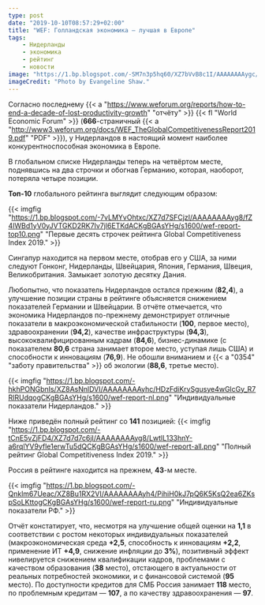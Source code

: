 ```yaml
---
type: post
date: "2019-10-10T08:57:29+02:00"
title: "WEF: Голландская экономика — лучшая в Европе"
tags:
    - Нидерланды
    - экономика
    - рейтинг
    - новости
image: "https://1.bp.blogspot.com/-SM7n3p5hq60/XZ7bVvB8c1I/AAAAAAAAygc/9hlLOwU4h883YjpRFsbvoH8cp4u8yElPwCKgBGAsYHg/s1600/wef.jpg"
imageCredit: "Photo by Evangeline Shaw."
---
```


Согласно последнему {{< a "https://www.weforum.org/reports/how-to-end-a-decade-of-lost-productivity-growth" "отчёту" >}} {{< fl "World Economic Forum" >}} (**666**-страничный {{< a "http://www3.weforum.org/docs/WEF_TheGlobalCompetitivenessReport2019.pdf" "PDF" >}}), у Нидерландов в настоящий момент наиболее конкурентноспособная экономика в Европе.

В глобальном списке Нидерланды теперь на четвёртом месте, поднявшись на два строчки и обогнав Германию, которая, наоборот, потеряла четыре позиции.

**Топ-10** глобального рейтинга выглядит следующим образом:

<!--more-->

{{< imgfig "https://1.bp.blogspot.com/-7vLMYvOhtxc/XZ7d7SFCjzI/AAAAAAAAyg8/fZ4IWBd1yV0yJVTGKD2RK7Iv7jl6ETKdACKgBGAsYHg/s1600/wef-report-top10.png" "Первые десять строчек рейтинга Global Competitiveness Index 2019." >}}

Сингапур находится на первом месте, отобрав его у США, за ними следуют Гонконг, Нидерланды, Швейцария, Япония, Германия, Швеция, Великобритания. Замыкает золотую десятку Дания.

Любопытно, что показатель Нидерландов остался прежним (**82,4**), а улучшение позиции страны в рейтинге объясняется снижением показателей Германии и Швейцарии. В отчёте отмечается, что экономика Нидерландов по-прежнему демонстрирует отличные показатели в макроэкономической стабильности (**100**, первое место), здравоохранении (**94,2**), качестве инфраструктуры (**94,3**), высококвалифицированным кадрам (**84,6**), бизнес-динамике (с показателем **80,6** страна занимает второе место, уступая лишь США) и способности к инновациям (**76,9**). Не обошли вниманием и {{< a "0354" "заботу правительства" >}} об экологии (**88,6**, третье место).

{{< imgfig "https://1.bp.blogspot.com/-hkhPONGbnIs/XZ8AsNnlDVI/AAAAAAAAyhc/HDzFdiKrySgusye4wGlcGy_R7RIRUdqogCKgBGAsYHg/s1600/wef-report-nl.png" "Индивидуальные показатели Нидерландов." >}}

Ниже приведён полный рейтинг со **141** позицией:
{{< imgfig "https://1.bp.blogspot.com/-tCnE5vZjFD4/XZ7d7d7c6jI/AAAAAAAAyg8/LwtlL133hnY-a6rqlYV9yfle1erwTu5dQCKgBGAsYHg/s1600/wef-report-all.png" "Полный рейтинг Global Competitiveness Index 2019." >}}

Россия в рейтинге находится на прежнем, **43**-м месте.

{{< imgfig "https://1.bp.blogspot.com/-Qnklm67Ueac/XZ8Bu1RX2VI/AAAAAAAAyh4/PihiH0kJ7pQ6K5KsQ2ea6ZKspSoLKttogCKgBGAsYHg/s1600/wef-report-ru.png" "Индивидуальные показатели РФ." >}}

Отчёт констатирует, что, несмотря на улучшение общей оценки на **1,1** в соответствии с ростом некоторых индивидуальных показателей (макроэкономическая среда **+2,5**, способность к инновациям **+2,2**, применение ИТ **+4,9**, снижение инфляции до **3%**), позитивный эффект нивелируется снижением квалификации кадров, проблемами с качеством образования (**38** место), отстающего в актуальности от реальных потребностей экономики, и с финансовой системой (**95** место). По доступности кредитов для СМБ Россия занимает **118** место, по проблемным кредитам — **107**, а по качеству здравоохранения — **97**.
